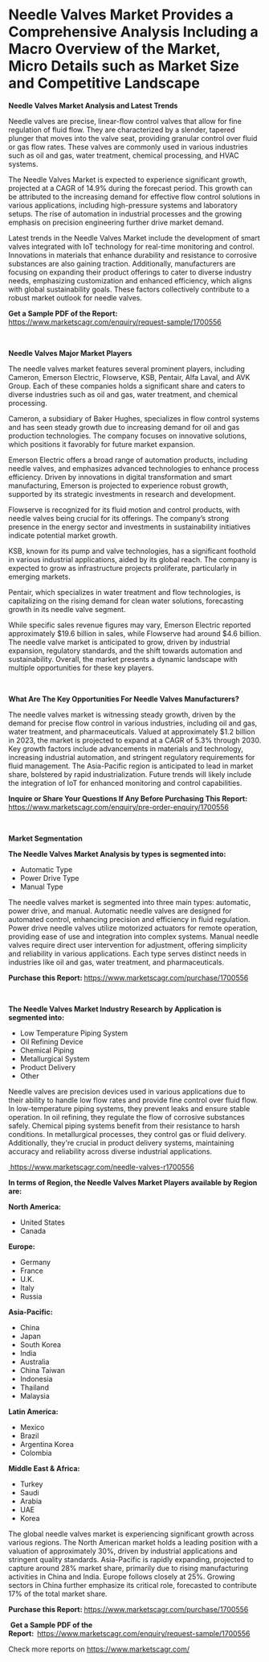 <p><h1>Needle Valves Market Provides a Comprehensive Analysis Including a Macro Overview of the Market, Micro Details such as Market Size and Competitive Landscape</h1></p><p><strong>Needle Valves Market Analysis and Latest Trends</strong></p>
<p><p>Needle valves are precise, linear-flow control valves that allow for fine regulation of fluid flow. They are characterized by a slender, tapered plunger that moves into the valve seat, providing granular control over fluid or gas flow rates. These valves are commonly used in various industries such as oil and gas, water treatment, chemical processing, and HVAC systems.</p><p>The Needle Valves Market is expected to experience significant growth, projected at a CAGR of 14.9% during the forecast period. This growth can be attributed to the increasing demand for effective flow control solutions in various applications, including high-pressure systems and laboratory setups. The rise of automation in industrial processes and the growing emphasis on precision engineering further drive market demand.</p><p>Latest trends in the Needle Valves Market include the development of smart valves integrated with IoT technology for real-time monitoring and control. Innovations in materials that enhance durability and resistance to corrosive substances are also gaining traction. Additionally, manufacturers are focusing on expanding their product offerings to cater to diverse industry needs, emphasizing customization and enhanced efficiency, which aligns with global sustainability goals. These factors collectively contribute to a robust market outlook for needle valves.</p></p>
<p><strong>Get a Sample PDF of the Report:&nbsp;</strong> <a href="https://www.marketscagr.com/enquiry/request-sample/1700556?utm_campaign=2446&utm_medium=2&utm_source=Github&utm_content=ia&utm_term=19022025&utm_id=needle-valves">https://www.marketscagr.com/enquiry/request-sample/1700556</a></p>
<p>&nbsp;</p>
<p><strong>Needle Valves Major Market Players</strong></p>
<p><p>The needle valves market features several prominent players, including Cameron, Emerson Electric, Flowserve, KSB, Pentair, Alfa Laval, and AVK Group. Each of these companies holds a significant share and caters to diverse industries such as oil and gas, water treatment, and chemical processing.</p><p>Cameron, a subsidiary of Baker Hughes, specializes in flow control systems and has seen steady growth due to increasing demand for oil and gas production technologies. The company focuses on innovative solutions, which positions it favorably for future market expansion.</p><p>Emerson Electric offers a broad range of automation products, including needle valves, and emphasizes advanced technologies to enhance process efficiency. Driven by innovations in digital transformation and smart manufacturing, Emerson is projected to experience robust growth, supported by its strategic investments in research and development.</p><p>Flowserve is recognized for its fluid motion and control products, with needle valves being crucial for its offerings. The company’s strong presence in the energy sector and investments in sustainability initiatives indicate potential market growth. </p><p>KSB, known for its pump and valve technologies, has a significant foothold in various industrial applications, aided by its global reach. The company is expected to grow as infrastructure projects proliferate, particularly in emerging markets.</p><p>Pentair, which specializes in water treatment and flow technologies, is capitalizing on the rising demand for clean water solutions, forecasting growth in its needle valve segment.</p><p>While specific sales revenue figures may vary, Emerson Electric reported approximately $19.6 billion in sales, while Flowserve had around $4.6 billion. The needle valve market is anticipated to grow, driven by industrial expansion, regulatory standards, and the shift towards automation and sustainability. Overall, the market presents a dynamic landscape with multiple opportunities for these key players.</p></p>
<p>&nbsp;</p>
<p><strong>What Are The Key Opportunities For Needle Valves Manufacturers?</strong></p>
<p><p>The needle valves market is witnessing steady growth, driven by the demand for precise flow control in various industries, including oil and gas, water treatment, and pharmaceuticals. Valued at approximately $1.2 billion in 2023, the market is projected to expand at a CAGR of 5.3% through 2030. Key growth factors include advancements in materials and technology, increasing industrial automation, and stringent regulatory requirements for fluid management. The Asia-Pacific region is anticipated to lead in market share, bolstered by rapid industrialization. Future trends will likely include the integration of IoT for enhanced monitoring and control capabilities.</p></p>
<p><strong>Inquire or Share Your Questions If Any Before Purchasing This Report:</strong> <a href="https://www.marketscagr.com/enquiry/pre-order-enquiry/1700556?utm_campaign=2446&utm_medium=2&utm_source=Github&utm_content=ia&utm_term=19022025&utm_id=needle-valves">https://www.marketscagr.com/enquiry/pre-order-enquiry/1700556</a></p>
<p>&nbsp;</p>
<p><strong>Market Segmentation</strong></p>
<p><strong>The Needle Valves Market Analysis by types is segmented into:</strong></p>
<p><ul><li>Automatic Type</li><li>Power Drive Type</li><li>Manual Type</li></ul></p>
<p><p>The needle valves market is segmented into three main types: automatic, power drive, and manual. Automatic needle valves are designed for automated control, enhancing precision and efficiency in fluid regulation. Power drive needle valves utilize motorized actuators for remote operation, providing ease of use and integration into complex systems. Manual needle valves require direct user intervention for adjustment, offering simplicity and reliability in various applications. Each type serves distinct needs in industries like oil and gas, water treatment, and pharmaceuticals.</p></p>
<p><strong>Purchase this Report:&nbsp;</strong><a href="https://www.marketscagr.com/purchase/1700556?utm_campaign=2446&utm_medium=2&utm_source=Github&utm_content=ia&utm_term=19022025&utm_id=needle-valves">https://www.marketscagr.com/purchase/1700556</a></p>
<p>&nbsp;</p>
<p><strong>The Needle Valves Market Industry Research by Application is segmented into:</strong></p>
<p><ul><li>Low Temperature Piping System</li><li>Oil Refining Device</li><li>Chemical Piping</li><li>Metallurgical System</li><li>Product Delivery</li><li>Other</li></ul></p>
<p><p>Needle valves are precision devices used in various applications due to their ability to handle low flow rates and provide fine control over fluid flow. In low-temperature piping systems, they prevent leaks and ensure stable operation. In oil refining, they regulate the flow of corrosive substances safely. Chemical piping systems benefit from their resistance to harsh conditions. In metallurgical processes, they control gas or fluid delivery. Additionally, they're crucial in product delivery systems, maintaining accuracy and reliability across diverse industrial applications.</p></p>
<p><a href="https://www.marketscagr.com/needle-valves-r1700556?utm_campaign=2446&utm_medium=2&utm_source=Github&utm_content=ia&utm_term=19022025&utm_id=needle-valves">&nbsp;https://www.marketscagr.com/needle-valves-r1700556</a></p>
<p><strong>In terms of Region, the Needle Valves Market Players available by Region are:</strong></p>
<p>
    <p> <strong> North America: </strong>
        <ul>
            <li>United States</li>
            <li>Canada</li>
        </ul>
        </p> 
    <p> <strong> Europe: </strong>
        <ul>
            <li>Germany</li>
            <li>France</li>
            <li>U.K.</li>
            <li>Italy</li>
            <li>Russia</li>
        </ul>
        </p> 
    <p> <strong> Asia-Pacific: </strong>
        <ul>
            <li>China</li>
            <li>Japan</li>
            <li>South Korea</li>
            <li>India</li>
            <li>Australia</li>
            <li>China Taiwan</li>
            <li>Indonesia</li>
            <li>Thailand</li>
            <li>Malaysia</li>
        </ul>
        </p> 
    <p> <strong> Latin America: </strong>
        <ul>
            <li>Mexico</li>
            <li>Brazil</li>
            <li>Argentina Korea</li>
            <li>Colombia</li>
        </ul>
        </p> 
    <p> <strong> Middle East & Africa: </strong>
        <ul>
            <li>Turkey</li>
            <li>Saudi</li>
            <li>Arabia</li>
            <li>UAE</li>
            <li>Korea</li>
        </ul>
    </p>
    </p>
<p><p>The global needle valves market is experiencing significant growth across various regions. The North American market holds a leading position with a valuation of approximately 30%, driven by industrial applications and stringent quality standards. Asia-Pacific is rapidly expanding, projected to capture around 28% market share, primarily due to rising manufacturing activities in China and India. Europe follows closely at 25%. Growing sectors in China further emphasize its critical role, forecasted to contribute 17% of the total market share.</p></p>
<p><strong>Purchase this Report: </strong><a href="https://www.marketscagr.com/purchase/1700556?utm_campaign=2446&utm_medium=2&utm_source=Github&utm_content=ia&utm_term=19022025&utm_id=needle-valves">https://www.marketscagr.com/purchase/1700556</a></p>
<p>&nbsp;<strong>Get a Sample PDF of the Report:&nbsp;&nbsp;</strong><a href="https://www.marketscagr.com/enquiry/request-sample/1700556?utm_campaign=2446&utm_medium=2&utm_source=Github&utm_content=ia&utm_term=19022025&utm_id=needle-valves">https://www.marketscagr.com/enquiry/request-sample/1700556</a></p>
<p><strong></strong></p>
<p>Check more reports on <a href="https://www.marketscagr.com/?utm_campaign=2446&utm_medium=2&utm_source=Github&utm_content=ia&utm_term=19022025&utm_id=needle-valves">https://www.marketscagr.com/</a></p>